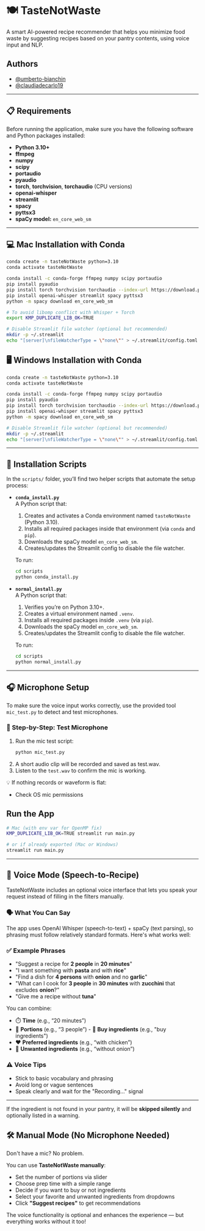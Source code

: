 # 🍽️ TasteNotWaste

A smart AI-powered recipe recommender that helps you minimize food waste by suggesting recipes based on your pantry contents, using voice input and NLP.

## Authors

* [@umberto-bianchin](https://www.github.com/umberto-bianchin)
* [@claudiadecarlo19](https://www.github.com/claudiadecarlo19)


---

## 📋 Requirements

Before running the application, make sure you have the following software and Python packages installed:

- **Python 3.10+**
- **ffmpeg**
- **numpy**
- **scipy**
- **portaudio**
- **pyaudio**
- **torch**, **torchvision**, **torchaudio** (CPU versions)
- **openai-whisper**
- **streamlit**
- **spacy**
- **pyttsx3**
- **spaCy model:** `en_core_web_sm`

---

## 💻 Mac Installation with Conda

```bash
conda create -n tasteNotWaste python=3.10
conda activate tasteNotWaste

conda install -c conda-forge ffmpeg numpy scipy portaudio
pip install pyaudio
pip install torch torchvision torchaudio --index-url https://download.pytorch.org/whl/cpu
pip install openai-whisper streamlit spacy pyttsx3
python -m spacy download en_core_web_sm

# To avoid libomp conflict with Whisper + Torch
export KMP_DUPLICATE_LIB_OK=TRUE

# Disable Streamlit file watcher (optional but recommended)
mkdir -p ~/.streamlit
echo "[server]\nfileWatcherType = \"none\"" > ~/.streamlit/config.toml
```

## 🖥️ Windows Installation with Conda

```bash
conda create -n tasteNotWaste python=3.10
conda activate tasteNotWaste

conda install -c conda-forge ffmpeg numpy scipy portaudio
pip install pyaudio
pip install torch torchvision torchaudio --index-url https://download.pytorch.org/whl/cpu
pip install openai-whisper streamlit spacy pyttsx3
python -m spacy download en_core_web_sm

# Disable Streamlit file watcher (optional but recommended)
mkdir -p ~/.streamlit
echo "[server]\nfileWatcherType = \"none\"" > ~/.streamlit/config.toml
```
---

## 📂 Installation Scripts
In the `scripts/` folder, you’ll find two helper scripts that automate the setup process:

- **`conda_install.py`**  
  A Python script that:
  1. Creates and activates a Conda environment named `tasteNotWaste` (Python 3.10).  
  2. Installs all required packages inside that environment (via `conda` and `pip`).  
  3. Downloads the spaCy model `en_core_web_sm`.  
  4. Creates/updates the Streamlit config to disable the file watcher.

  To run:
  ```bash
  cd scripts
  python conda_install.py
  ```

- **`normal_install.py`**  
  A Python script that:
  1. Verifies you’re on Python 3.10+.  
  2. Creates a virtual environment named `.venv`.  
  3. Installs all required packages inside `.venv` (via `pip`).  
  4. Downloads the spaCy model `en_core_web_sm`.  
  5. Creates/updates the Streamlit config to disable the file watcher.

  To run:
  ```bash
  cd scripts
  python normal_install.py
  ```


---
## 🎧 Microphone Setup

To make sure the voice input works correctly, use the provided tool `mic_test.py` to detect and test microphones.

### 🧪 Step-by-Step: Test Microphone

1. Run the mic test script:
   ```bash
   python mic_test.py
    ```
2. A short audio clip will be recorded and saved as test.wav.
5. Listen to the `test.wav` to confirm the mic is working.

💡 If nothing records or waveform is flat:

- Check OS mic permissions

##  Run the App
```bash
# Mac (with env var for OpenMP fix)
KMP_DUPLICATE_LIB_OK=TRUE streamlit run main.py

# or if already exported (Mac or Windows)
streamlit run main.py
```

---

## 🎤 Voice Mode (Speech-to-Recipe)

TasteNotWaste includes an optional voice interface that lets you speak your request instead of filling in the filters manually.

### 🗣️ What You Can Say

The app uses OpenAI Whisper (speech-to-text) + spaCy (text parsing), so phrasing must follow relatively standard formats. Here's what works well:

### ✅ Example Phrases

- "Suggest a recipe for **2 people** in **20 minutes**"
- "I want something with **pasta** and with **rice**"
- "Find a dish for **4 persons** with **onion** and no **garlic**"
- "What can I cook for **3 people** in **30 minutes** with **zucchini** that excludes **onion**?"
- "Give me a recipe without **tuna**"

You can combine:
- ⏱️ **Time** (e.g., “20 minutes”)
- 👥 **Portions** (e.g., “3 people”)
- 💸 **Buy ingredients** (e.g., "buy ingredients")
- ❤️ **Preferred ingredients** (e.g., “with chicken”)
- 🚫 **Unwanted ingredients** (e.g., “without onion”)

### ⚠️ Voice Tips

- Stick to basic vocabulary and phrasing
- Avoid long or vague sentences
- Speak clearly and wait for the "Recording..." signal

---

If the ingredient is not found in your pantry, it will be **skipped silently** and optionally listed in a warning.


## 🛠️ Manual Mode (No Microphone Needed)

Don't have a mic? No problem.

You can use **TasteNotWaste manually**:

- Set the number of portions via slider  
- Choose prep time with a simple range
- Decide if you want to buy or not ingredients
- Select your favorite and unwanted ingredients from dropdowns  
- Click **"Suggest recipes"** to get recommendations

The voice functionality is optional and enhances the experience — but everything works without it too!

